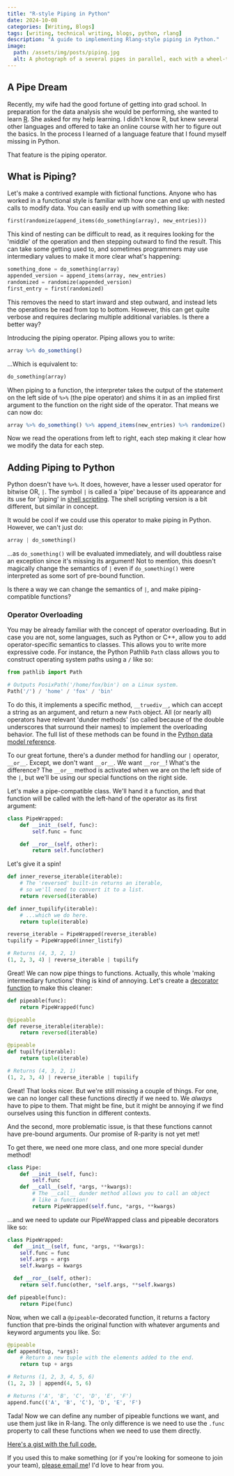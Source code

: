```yaml
---
title: "R-style Piping in Python"
date: 2024-10-08
categories: [Writing, Blogs]
tags: [writing, technical writing, blogs, python, rlang]
description: "A guide to implementing Rlang-style piping in Python."
image:
  path: /assets/img/posts/piping.jpg
  alt: A photograph of a several pipes in parallel, each with a wheel-turned valve.
---
```


## A Pipe Dream

Recently, my wife had the good fortune of getting into grad school. In preparation for the data analysis she would be performing, she wanted to learn [R](https://www.r-project.org/). She asked for my help learning. I didn't know R, but knew several other languages and offered to take an online course with her to figure out the basics. In the process I learned of a language feature that I found myself missing in Python.

That feature is the piping operator.

## What is Piping?

Let's make a contrived example with fictional functions. Anyone who has worked in a functional style is familiar with how one can end up with nested calls to modify data. You can easily end up with something like:

```python
first(randomize(append_items(do_something(array), new_entries)))
```

This kind of nesting can be difficult to read, as it requires looking for the 'middle' of the operation and then stepping outward to find the result. This can take some getting used to, and sometimes programmers may use intermediary values to make it more clear what's happening:

```python
something_done = do_something(array)
appended_version = append_items(array, new_entries)
randomized = randomize(appended_version)
first_entry = first(randomized)
```

This removes the need to start inward and step outward, and instead lets the operations be read from top to bottom. However, this can get quite verbose and requires declaring multiple additional variables. Is there a better way?

Introducing the piping operator. Piping allows you to write:
```r
array %>% do_something()
```

...Which is equivalent to:

```python
do_something(array)
```

When piping to a function, the interpreter takes the output of the statement on the left side of `%>%` (the pipe operator) and shims it in as an implied first argument to the function on the right side of the operator. That means we can now do:

```r
array %>% do_something() %>% append_items(new_entries) %>% randomize() %>% first()
```

Now we read the operations from left to right, each step making it clear how we modify the data for each step.

## Adding Piping to Python

Python doesn't have `%>%`. It does, however, have a lesser used operator for bitwise OR, `|`. The symbol `|` is called a 'pipe' because of its appearance and its use for 'piping' in [shell scripting](https://www.howtogeek.com/438882/how-to-use-pipes-on-linux/). The shell scripting version is a bit different, but similar in concept.

It would be cool if we could use this operator to make piping in Python. However, we can't just do:

```python
array | do_something()
```

...as `do_something()` will be evaluated immediately, and will doubtless raise an exception since it's missing its argument! Not to mention, this doesn't magically change the semantics of `|` even if `do_something()` were interpreted as some sort of pre-bound function.

Is there a way we can change the semantics of `|`, and make piping-compatible functions?

### Operator Overloading

You may be already familiar with the concept of operator overloading. But in case you are not, some languages, such as Python or C++, allow you to add operator-specific semantics to classes. This allows you to write more expressive code. For instance, the Python Pathlib `Path` class allows you to construct operating system paths using a `/` like so:

```python
from pathlib import Path

# Outputs PosixPath('/home/fox/bin') on a Linux system.
Path('/') / 'home' / 'fox' / 'bin'
```

To do this, it implements a specific method, `__truediv__`, which can accept a string as an argument, and return a new `Path` object. All (or nearly all) operators have relevant 'dunder methods' (so called because of the double underscores that surround their names) to implement the overloading behavior. The full list of these methods can be found in the [Python data model reference](https://docs.python.org/3/reference/datamodel.html).

To our great fortune, there's a dunder method for handling our `|` operator, `__or__`. Except, we don't want `__or__`. We want `__ror__`! What's the difference? The `__or__` method is activated when we are on the left side of the `|`, but we'll be using our special functions on the right side.

Let's make a pipe-compatible class. We'll hand it a function, and that function will be called with the left-hand of the operator as its first argument:

```python
class PipeWrapped:
    def __init__(self, func):
        self.func = func

    def __ror__(self, other):
        return self.func(other)
```

Let's give it a spin!

```python
def inner_reverse_iterable(iterable):
    # The 'reversed' built-in returns an iterable,
    # so we'll need to convert it to a list.
    return reversed(iterable)

def inner_tupilify(iterable):
    # ...which we do here.
    return tuple(iterable)

reverse_iterable = PipeWrapped(reverse_iterable)
tupilify = PipeWrapped(inner_listify)

# Returns (4, 3, 2, 1)
(1, 2, 3, 4) | reverse_iterable | tupilify
```

Great! We can now pipe things to functions. Actually, this whole 'making intermediary functions' thing is kind of annoying. Let's create a [decorator function](https://www.geeksforgeeks.org/decorators-in-python/) to make this cleaner:

```python
def pipeable(func):
    return PipeWrapped(func)

@pipeable
def reverse_iterable(iterable):
    return reversed(iterable)

@pipeable
def tupilfy(iterable):
    return tuple(iterable)

# Returns (4, 3, 2, 1)
(1, 2, 3, 4) | reverse_iterable | tupilify
```

Great! That looks nicer. But we're still missing a couple of things. For one, we can no longer call these functions directly if we need to. We *always* have to pipe to them. That might be fine, but it might be annoying if we find ourselves using this function in different contexts.

And the second, more problematic issue, is that these functions cannot have pre-bound arguments. Our promise of R-parity is not yet met!

To get there, we need one more class, and one more special dunder method!

```python
class Pipe:
    def __init__(self, func):
        self.func
    def __call__(self, *args, **kwargs):
        # The __call__ dunder method allows you to call an object
        # like a function!
        return PipeWrapped(self.func, *args, **kwargs)
```

...and we need to update our PipeWrapped class and pipeable decorators like so:

```python
class PipeWrapped:
  def __init__(self, func, *args, **kwargs):
    self.func = func
    self.args = args
    self.kwargs = kwargs

  def __ror__(self, other):
    return self.func(other, *self.args, **self.kwargs)

def pipeable(func):
    return Pipe(func)
```

Now, when we call a `@pipeable`-decorated function, it returns a factory function that pre-binds the original function with whatever arguments and keyword arguments you like. So:

```python
@pipeable
def append(tup, *args):
    # Return a new tuple with the elements added to the end.
    return tup + args

# Returns (1, 2, 3, 4, 5, 6)
(1, 2, 3) | append(4, 5, 6)

# Returns ('A', 'B', 'C', 'D', 'E', 'F')
append.func(('A', 'B', 'C'), 'D', 'E', 'F')
```

Tada! Now we can define any number of pipeable functions we want, and use them just like in R-lang. The only difference is we need to use the `.func` property to call these functions when we need to use them directly.

[Here's a gist with the full code.](https://gist.github.com/Kelketek/4594314a17c17ed978df6272e0534c1f)

If you used this to make something (or if you're looking for someone to join your team), [please email me](fox@vulpinity.com)! I'd love to hear from you.
